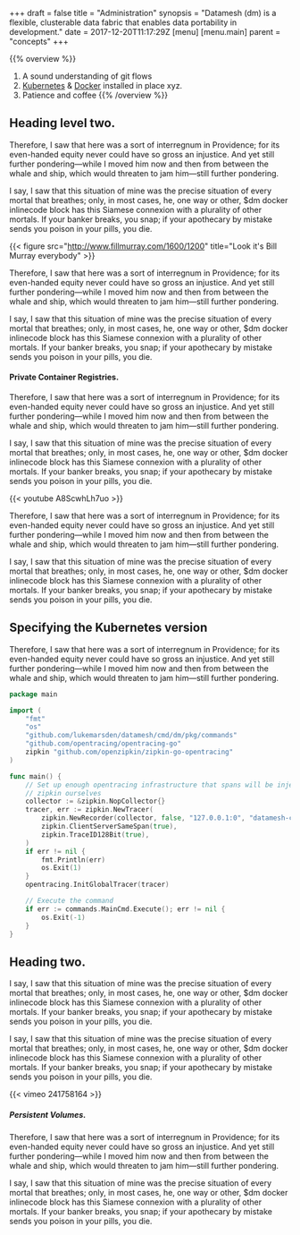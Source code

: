 +++
draft = false
title = "Administration"
synopsis = "Datamesh (dm) is a flexible, clusterable data fabric that enables data portability in development."
date = 2017-12-20T11:17:29Z
[menu]
  [menu.main]
    parent = "concepts"
+++

{{% overview %}}
1. A sound understanding of git flows
2. [Kubernetes](https://www.kubernetes.com) & [Docker](https://www.docker.com) installed in place xyz.
3. Patience and coffee
{{% /overview %}}

## Heading level two.
Therefore, I saw that here was a sort of interregnum in Providence; for its even-handed equity never could have so gross an injustice. And yet still further pondering—while I moved him now and then from between the whale and ship, which would threaten to jam him—still further pondering.

I say, I saw that this situation of mine was the precise situation of every mortal that breathes; only, in most cases, he, one way or other, $dm docker inlinecode block has this Siamese connexion with a plurality of other mortals. If your banker breaks, you snap; if your apothecary by mistake sends you poison in your pills, you die.

{{< figure src="http://www.fillmurray.com/1600/1200" title="Look it's Bill Murray everybody" >}}

Therefore, I saw that here was a sort of interregnum in Providence; for its even-handed equity never could have so gross an injustice. And yet still further pondering—while I moved him now and then from between the whale and ship, which would threaten to jam him—still further pondering.

I say, I saw that this situation of mine was the precise situation of every mortal that breathes; only, in most cases, he, one way or other, $dm docker inlinecode block has this Siamese connexion with a plurality of other mortals. If your banker breaks, you snap; if your apothecary by mistake sends you poison in your pills, you die.

#### Private Container Registries.
Therefore, I saw that here was a sort of interregnum in Providence; for its even-handed equity never could have so gross an injustice. And yet still further pondering—while I moved him now and then from between the whale and ship, which would threaten to jam him—still further pondering.

I say, I saw that this situation of mine was the precise situation of every mortal that breathes; only, in most cases, he, one way or other, $dm docker inlinecode block has this Siamese connexion with a plurality of other mortals. If your banker breaks, you snap; if your apothecary by mistake sends you poison in your pills, you die.

{{< youtube A8ScwhLh7uo >}}

Therefore, I saw that here was a sort of interregnum in Providence; for its even-handed equity never could have so gross an injustice. And yet still further pondering—while I moved him now and then from between the whale and ship, which would threaten to jam him—still further pondering.

I say, I saw that this situation of mine was the precise situation of every mortal that breathes; only, in most cases, he, one way or other, $dm docker inlinecode block has this Siamese connexion with a plurality of other mortals. If your banker breaks, you snap; if your apothecary by mistake sends you poison in your pills, you die.

## Specifying the Kubernetes version
Therefore, I saw that here was a sort of interregnum in Providence; for its even-handed equity never could have so gross an injustice. And yet still further pondering—while I moved him now and then from between the whale and ship, which would threaten to jam him—still further pondering.

```go
package main

import (
	"fmt"
	"os"
	"github.com/lukemarsden/datamesh/cmd/dm/pkg/commands"
	"github.com/opentracing/opentracing-go"
	zipkin "github.com/openzipkin/zipkin-go-opentracing"
)

func main() {
	// Set up enough opentracing infrastructure that spans will be injected into outgoing HTTP requests, even if we're not going to push spans into
	// zipkin ourselves
	collector := &zipkin.NopCollector{}
	tracer, err := zipkin.NewTracer(
		zipkin.NewRecorder(collector, false, "127.0.0.1:0", "datamesh-cli"),
		zipkin.ClientServerSameSpan(true),
		zipkin.TraceID128Bit(true),
	)
	if err != nil {
		fmt.Println(err)
		os.Exit(1)
	}
	opentracing.InitGlobalTracer(tracer)

	// Execute the command
	if err := commands.MainCmd.Execute(); err != nil {
		os.Exit(-1)
	}
}
```

## Heading two.
I say, I saw that this situation of mine was the precise situation of every mortal that breathes; only, in most cases, he, one way or other, $dm docker inlinecode block has this Siamese connexion with a plurality of other mortals. If your banker breaks, you snap; if your apothecary by mistake sends you poison in your pills, you die.

I say, I saw that this situation of mine was the precise situation of every mortal that breathes; only, in most cases, he, one way or other, $dm docker inlinecode block has this Siamese connexion with a plurality of other mortals. If your banker breaks, you snap; if your apothecary by mistake sends you poison in your pills, you die.

{{< vimeo 241758164 >}}


##### Persistent Volumes.
Therefore, I saw that here was a sort of interregnum in Providence; for its even-handed equity never could have so gross an injustice. And yet still further pondering—while I moved him now and then from between the whale and ship, which would threaten to jam him—still further pondering.

I say, I saw that this situation of mine was the precise situation of every mortal that breathes; only, in most cases, he, one way or other, $dm docker inlinecode block has this Siamese connexion with a plurality of other mortals. If your banker breaks, you snap; if your apothecary by mistake sends you poison in your pills, you die.
